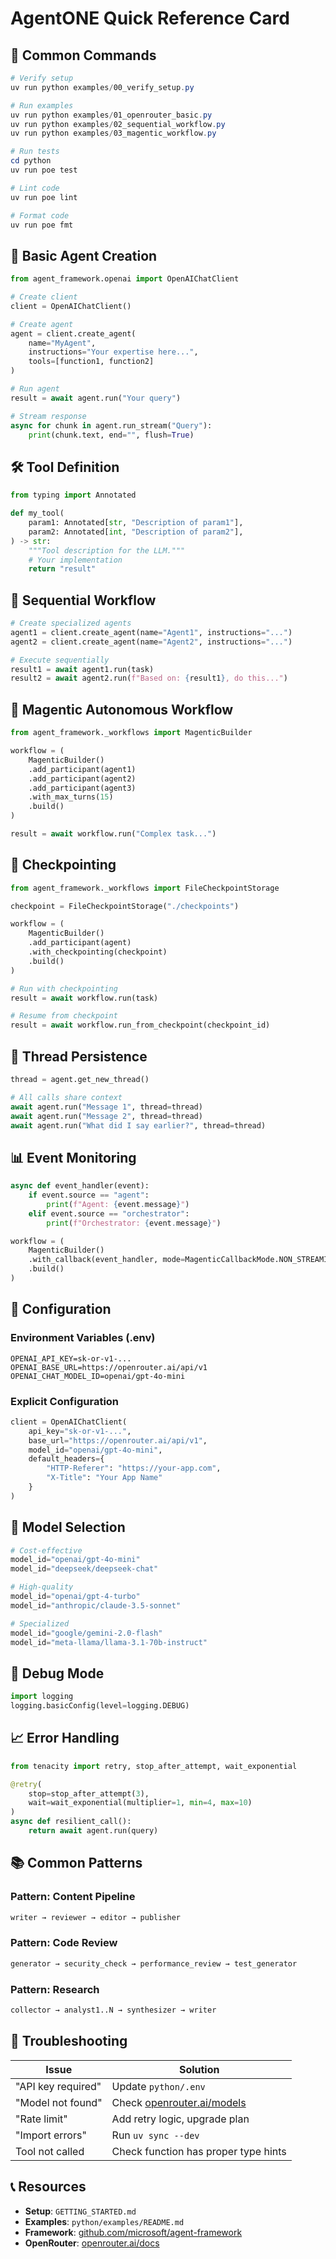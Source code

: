 # AgentONE Quick Reference Card

## 🚀 Common Commands

```powershell
# Verify setup
uv run python examples/00_verify_setup.py

# Run examples
uv run python examples/01_openrouter_basic.py
uv run python examples/02_sequential_workflow.py
uv run python examples/03_magentic_workflow.py

# Run tests
cd python
uv run poe test

# Lint code
uv run poe lint

# Format code
uv run poe fmt
```

## 🔧 Basic Agent Creation

```python
from agent_framework.openai import OpenAIChatClient

# Create client
client = OpenAIChatClient()

# Create agent
agent = client.create_agent(
    name="MyAgent",
    instructions="Your expertise here...",
    tools=[function1, function2]
)

# Run agent
result = await agent.run("Your query")

# Stream response
async for chunk in agent.run_stream("Query"):
    print(chunk.text, end="", flush=True)
```

## 🛠️ Tool Definition

```python
from typing import Annotated

def my_tool(
    param1: Annotated[str, "Description of param1"],
    param2: Annotated[int, "Description of param2"],
) -> str:
    """Tool description for the LLM."""
    # Your implementation
    return "result"
```

## 🔄 Sequential Workflow

```python
# Create specialized agents
agent1 = client.create_agent(name="Agent1", instructions="...")
agent2 = client.create_agent(name="Agent2", instructions="...")

# Execute sequentially
result1 = await agent1.run(task)
result2 = await agent2.run(f"Based on: {result1}, do this...")
```

## 🤖 Magentic Autonomous Workflow

```python
from agent_framework._workflows import MagenticBuilder

workflow = (
    MagenticBuilder()
    .add_participant(agent1)
    .add_participant(agent2)
    .add_participant(agent3)
    .with_max_turns(15)
    .build()
)

result = await workflow.run("Complex task...")
```

## 💾 Checkpointing

```python
from agent_framework._workflows import FileCheckpointStorage

checkpoint = FileCheckpointStorage("./checkpoints")

workflow = (
    MagenticBuilder()
    .add_participant(agent)
    .with_checkpointing(checkpoint)
    .build()
)

# Run with checkpointing
result = await workflow.run(task)

# Resume from checkpoint
result = await workflow.run_from_checkpoint(checkpoint_id)
```

## 🧵 Thread Persistence

```python
thread = agent.get_new_thread()

# All calls share context
await agent.run("Message 1", thread=thread)
await agent.run("Message 2", thread=thread)
await agent.run("What did I say earlier?", thread=thread)
```

## 📊 Event Monitoring

```python
async def event_handler(event):
    if event.source == "agent":
        print(f"Agent: {event.message}")
    elif event.source == "orchestrator":
        print(f"Orchestrator: {event.message}")

workflow = (
    MagenticBuilder()
    .with_callback(event_handler, mode=MagenticCallbackMode.NON_STREAMING)
    .build()
)
```

## 🔐 Configuration

### Environment Variables (.env)
```env
OPENAI_API_KEY=sk-or-v1-...
OPENAI_BASE_URL=https://openrouter.ai/api/v1
OPENAI_CHAT_MODEL_ID=openai/gpt-4o-mini
```

### Explicit Configuration
```python
client = OpenAIChatClient(
    api_key="sk-or-v1-...",
    base_url="https://openrouter.ai/api/v1",
    model_id="openai/gpt-4o-mini",
    default_headers={
        "HTTP-Referer": "https://your-app.com",
        "X-Title": "Your App Name"
    }
)
```

## 🎯 Model Selection

```python
# Cost-effective
model_id="openai/gpt-4o-mini"
model_id="deepseek/deepseek-chat"

# High-quality
model_id="openai/gpt-4-turbo"
model_id="anthropic/claude-3.5-sonnet"

# Specialized
model_id="google/gemini-2.0-flash"
model_id="meta-llama/llama-3.1-70b-instruct"
```

## 🐛 Debug Mode

```python
import logging
logging.basicConfig(level=logging.DEBUG)
```

## 📈 Error Handling

```python
from tenacity import retry, stop_after_attempt, wait_exponential

@retry(
    stop=stop_after_attempt(3),
    wait=wait_exponential(multiplier=1, min=4, max=10)
)
async def resilient_call():
    return await agent.run(query)
```

## 📚 Common Patterns

### Pattern: Content Pipeline
```python
writer → reviewer → editor → publisher
```

### Pattern: Code Review
```python
generator → security_check → performance_review → test_generator
```

### Pattern: Research
```python
collector → analyst1..N → synthesizer → writer
```

## 🚨 Troubleshooting

| Issue | Solution |
|-------|----------|
| "API key required" | Update `python/.env` |
| "Model not found" | Check [openrouter.ai/models](https://openrouter.ai/models) |
| "Rate limit" | Add retry logic, upgrade plan |
| "Import errors" | Run `uv sync --dev` |
| Tool not called | Check function has proper type hints |

## 📞 Resources

- **Setup**: `GETTING_STARTED.md`
- **Examples**: `python/examples/README.md`
- **Framework**: [github.com/microsoft/agent-framework](https://github.com/microsoft/agent-framework)
- **OpenRouter**: [openrouter.ai/docs](https://openrouter.ai/docs)
